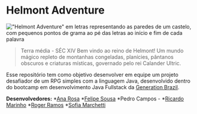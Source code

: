 # Helmont Adventure

!["Helmont Adventure" em letras representando as paredes de um castelo, com pequenos pontos de grama ao pé das letras ao início e fim de cada palavra](https://user-images.githubusercontent.com/113708530/235184513-a1ae212d-ded4-4025-b4c0-3d3d956184f2.png)

>Terra média - SÉC XIV
>Bem vindo ao reino de Helmont! Um mundo mágico repleto de montanhas congeladas, planícies, pântanos obscuros e criaturas místicas, governado pelo rei Calander Ultric.

Esse repositório tem como objetivo desenvolver em equipe um projeto desafiador de um RPG simples com a linguagem Java, desenvolvido dentro do bootcamp em desenvolvimento Java Fullstack da [Generation Brazil](https://brazil.generation.org).

**Desenvolvedores:**
*[Ana Rosa](https://github.com/hyarmen)
*[Felipe Sousa](https://github.com/FelipeSdsilva)
*Pedro Campos -
*[Ricardo Marinho](https://github.com/ricocezar)
*[Roger Ramos](https://github.com/custicol)
*[Sofia Marchetti](https://github.com/sofiamarchetti)
